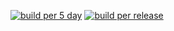 [![build per 5 day](https://github.com/parchlinux/parch-bootstrap/actions/workflows/cron.yml/badge.svg)](https://github.com/parchlinux/parch-bootstrap/actions/workflows/cron.yml)
[![build per release](https://github.com/parchlinux/parch-bootstrap/actions/workflows/main.yml/badge.svg)](https://github.com/parchlinux/parch-bootstrap/actions/workflows/main.yml)
